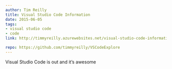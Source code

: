 ```yaml
---
author: Tim Reilly
title: Visual Studio Code Information
date: 2015-06-05
tags: 
- visual studio code 
- code
link: http://timmyreilly.azurewebsites.net/visual-studio-code-information/

repo: https://github.com/timmyreilly/VSCodeExplore
---
```

Visual Studio Code is out and it’s awesome
